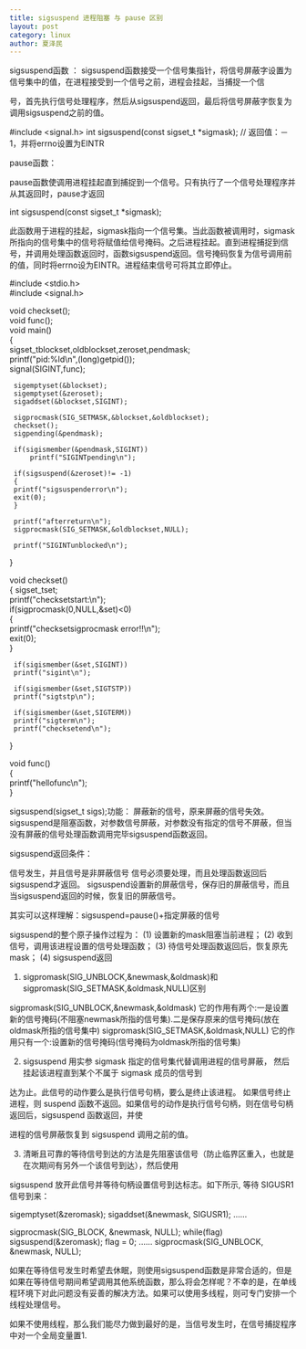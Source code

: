 ```yaml
---
title: sigsuspend 进程阻塞 与 pause 区别
layout: post
category: linux
author: 夏泽民
---
```

sigsuspend函数 ：
sigsuspend函数接受一个信号集指针，将信号屏蔽字设置为信号集中的值，在进程接受到一个信号之前，进程会挂起，当捕捉一个信

号，首先执行信号处理程序，然后从sigsuspend返回，最后将信号屏蔽字恢复为调用sigsuspend之前的值。

#include <signal.h>
int sigsuspend(const sigset_t *sigmask);
                                                            // 返回值：－1，并将errno设置为EINTR

pause函数：

pause函数使调用进程挂起直到捕捉到一个信号。只有执行了一个信号处理程序并从其返回时，pause才返回



int sigsuspend(const sigset_t *sigmask);

此函数用于进程的挂起，sigmask指向一个信号集。当此函数被调用时，sigmask所指向的信号集中的信号将赋值给信号掩码。之后进程挂起。直到进程捕捉到信号，并调用处理函数返回时，函数sigsuspend返回。信号掩码恢复为信号调用前的值，同时将errno设为EINTR。进程结束信号可将其立即停止。
<!-- more -->
#include <stdio.h>   
#include <signal.h>   
  
void checkset();  
void func();  
void main()  
{  
     sigset_tblockset,oldblockset,zeroset,pendmask;  
     printf("pid:%ld\n",(long)getpid());  
     signal(SIGINT,func);  
  
     sigemptyset(&blockset);  
     sigemptyset(&zeroset);  
     sigaddset(&blockset,SIGINT);  
  
     sigprocmask(SIG_SETMASK,&blockset,&oldblockset);  
     checkset();  
     sigpending(&pendmask);  
  
     if(sigismember(&pendmask,SIGINT))  
         printf("SIGINTpending\n");  
  
     if(sigsuspend(&zeroset)!= -1)  
     {  
     printf("sigsuspenderror\n");  
     exit(0);  
     }  
  
     printf("afterreturn\n");  
     sigprocmask(SIG_SETMASK,&oldblockset,NULL);  
  
     printf("SIGINTunblocked\n");  
}  
  
void checkset()  
{    sigset_tset;  
     printf("checksetstart:\n");  
     if(sigprocmask(0,NULL,&set)<0)  
     {  
     printf("checksetsigprocmask error!!\n");  
     exit(0);  
     }  
  
     if(sigismember(&set,SIGINT))  
     printf("sigint\n");  
  
     if(sigismember(&set,SIGTSTP))  
     printf("sigtstp\n");  
  
     if(sigismember(&set,SIGTERM))  
     printf("sigterm\n");  
     printf("checksetend\n");  
}  
  
void func()  
{  
     printf("hellofunc\n");  
}  

sigsuspend(sigset_t  sigs);功能： 屏蔽新的信号，原来屏蔽的信号失效。sigsuspend是阻塞函数，对参数信号屏蔽，对参数没有指定的信号不屏蔽，但当没有屏蔽的信号处理函数调用完毕sigsuspend函数返回。

sigsuspend返回条件：

信号发生，并且信号是非屏蔽信号
信号必须要处理，而且处理函数返回后sigsuspend才返回。
sigsuspend设置新的屏蔽信号，保存旧的屏蔽信号，而且当sigsuspend返回的时候，恢复旧的屏蔽信号。

其实可以这样理解：sigsuspend=pause()+指定屏蔽的信号

sigsuspend的整个原子操作过程为：
(1) 设置新的mask阻塞当前进程；
(2) 收到信号，调用该进程设置的信号处理函数；
(3) 待信号处理函数返回后，恢复原先mask；
(4) sigsuspend返回

1. sigpromask(SIG_UNBLOCK,&newmask,&oldmask)和
      sigpromask(SIG_SETMASK,&oldmask,NULL)区别

sigpromask(SIG_UNBLOCK,&newmask,&oldmask)
    它的作用有两个:一是设置新的信号掩码(不阻塞newmask所指的信号集).二是保存原来的信号掩码(放在oldmask所指的信号集中)
sigpromask(SIG_SETMASK,&oldmask,NULL)
    它的作用只有一个:设置新的信号掩码(信号掩码为oldmask所指的信号集)

2. sigsuspend 用实参 sigmask 指定的信号集代替调用进程的信号屏蔽， 然后挂起该进程直到某个不属于 sigmask 成员的信号到

达为止。此信号的动作要么是执行信号句柄，要么是终止该进程。
如果信号终止进程，则 suspend 函数不返回。如果信号的动作是执行信号句柄，则在信号句柄返回后，sigsuspend 函数返回，并使

进程的信号屏蔽恢复到 sigsuspend 调用之前的值。

3. 清晰且可靠的等待信号到达的方法是先阻塞该信号（防止临界区重入，也就是在次期间有另外一个该信号到达），然后使用

sigsuspend 放开此信号并等待句柄设置信号到达标志。如下所示, 等待 SIGUSR1 信号到来：

sigemptyset(&zeromask);
sigaddset(&newmask, SIGUSR1);
......

sigprocmask(SIG_BLOCK, &newmask, NULL);
while(flag)
      sigsuspend(&zeromask);
flag = 0;
......
sigprocmask(SIG_UNBLOCK, &newmask, NULL);

如果在等待信号发生时希望去休眠，则使用sigsuspend函数是非常合适的，但是如果在等待信号期间希望调用其他系统函数，那么将会怎样呢？不幸的是，在单线程环境下对此问题没有妥善的解决方法。如果可以使用多线程，则可专门安排一个线程处理信号。

如果不使用线程，那么我们能尽力做到最好的是，当信号发生时，在信号捕捉程序中对一个全局变量置1.




